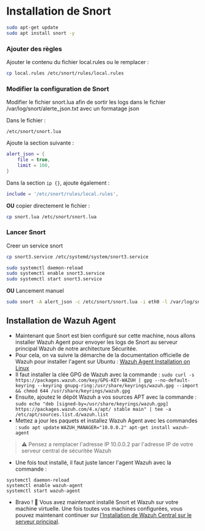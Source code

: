 # Installation de Snort

```bash
sudo apt-get update
sudo apt install snort -y
```

### Ajouter des règles
Ajouter le contenu du fichier local.rules ou le remplacer :
```bash
cp local.rules /etc/snort/rules/local.rules
```
### Modifier la configuration de Snort
Modifier le fichier snort.lua afin de sortir les logs dans le fichier /var/log/snort/alerte_json.txt avec un formatage json

Dans le fichier :
```
/etc/snort/snort.lua
```
Ajoute la section suivante :
```lua
alert_json = {
    file = true,
    limit = 100,
}
```
Dans la section `ip {}`, ajoute également :
```lua
include = '/etc/snort/rules/local.rules',
```

**OU** copier directement le fichier :
```bash
cp snort.lua /etc/snort/snort.lua
```

### Lancer Snort
Creer un service snort
```bash
cp snort3.service /etc/systemd/system/snort3.service

sudo systemctl daemon-reload
sudo systemctl enable snort3.service
sudo systemctl start snort3.service
```
**OU** Lancement manuel
```bash
sudo snort -A alert_json -c /etc/snort/snort.lua -i eth0 -l /var/log/snort
```

## Installation de Wazuh Agent
- Maintenant que Snort est bien configuré sur cette machine, nous allons installer Wazuh Agent pour envoyer les logs de Snort au serveur principal Wazuh de notre architecture Sécuritée.
- Pour cela, on va suivre la démarche de la documentation officielle de Wazuh pour installer l'agent sur Ubuntu : [Wazuh Agent Installation on Linux](https://documentation.wazuh.com/current/installation-guide/wazuh-agent/wazuh-agent-package-linux.html)
- Il faut installer la clée GPG de Wazuh avec la commande :
```sudo curl -s https://packages.wazuh.com/key/GPG-KEY-WAZUH | gpg --no-default-keyring --keyring gnupg-ring:/usr/share/keyrings/wazuh.gpg --import && chmod 644 /usr/share/keyrings/wazuh.gpg```
- Ensuite, ajoutez le dépôt Wazuh a vos sources APT avec la commande :
```sudo echo "deb [signed-by=/usr/share/keyrings/wazuh.gpg] https://packages.wazuh.com/4.x/apt/ stable main" | tee -a /etc/apt/sources.list.d/wazuh.list```
- Mettez a jour les paquets et installez Wazuh Agent avec les commandes :
```sudo apt update```
```WAZUH_MANAGER="10.0.0.2" apt-get install wazuh-agent```
> ⚠️ Pensez a remplacer l'adresse IP 10.0.0.2 par l'adresse IP de votre serveur central de sécuritée Wazuh
- Une fois tout installé, il faut juste lancer l'agent Wazuh avec la commande :
```
systemctl daemon-reload
systemctl enable wazuh-agent
systemctl start wazuh-agent
```

- Bravo ! 🎉 Vous avez maintenant installé Snort et Wazuh sur votre machine virtuelle. Une fois toutes vos machines configurées, vous pouvez maintenant continuer sur [l'Installation de Wazuh Central sur le serveur principal](./Installation%20Wazuh%20Manager.md).
